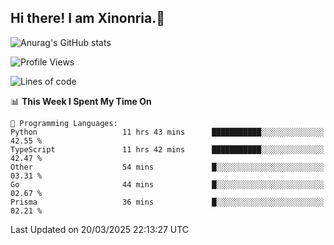 ## Hi there! I am Xinonria.👋

![Anurag's GitHub stats](https://status-git-main-xinonrias-projects-f26540e3.vercel.app/api?username=xinonria&hide=stars,issues)

<!--START_SECTION:waka-->
![Profile Views](http://img.shields.io/badge/Profile%20Views-0-blue)

![Lines of code](https://img.shields.io/badge/From%20Hello%20World%20I%27ve%20Written-1.8%20million%20lines%20of%20code-blue)

📊 **This Week I Spent My Time On** 

```text
💬 Programming Languages: 
Python                   11 hrs 43 mins      ███████████░░░░░░░░░░░░░░   42.55 % 
TypeScript               11 hrs 42 mins      ███████████░░░░░░░░░░░░░░   42.47 % 
Other                    54 mins             █░░░░░░░░░░░░░░░░░░░░░░░░   03.31 % 
Go                       44 mins             █░░░░░░░░░░░░░░░░░░░░░░░░   02.67 % 
Prisma                   36 mins             █░░░░░░░░░░░░░░░░░░░░░░░░   02.21 % 
```


 Last Updated on 20/03/2025 22:13:27 UTC
<!--END_SECTION:waka-->

<!--
**xinonria/xinonria** is a ✨ _special_ ✨ repository because its `README.md` (this file) appears on your GitHub profile.

Here are some ideas to get you started:

- 🔭 I’m currently working on ...
- 🌱 I’m currently learning ...
- 👯 I’m looking to collaborate on ...
- 🤔 I’m looking for help with ...
- 💬 Ask me about ...
- 📫 How to reach me: ...
- 😄 Pronouns: ...
- ⚡ Fun fact: ...
-->
